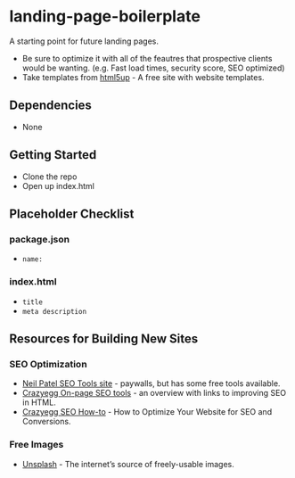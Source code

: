 # landing-page-boilerplate
A starting point for future landing pages.

* Be sure to optimize it with all of the feautres that prospective clients would be wanting. (e.g. Fast load times, security score, SEO optimized)
* Take templates from [html5up](https://html5up.net/) - A free site with website templates.

## Dependencies

* None

## Getting Started

* Clone the repo
* Open up index.html

## Placeholder Checklist
### package.json
* `name:`

### index.html
* `title`
* `meta description`


## Resources for Building New Sites
### SEO Optimization

* [Neil Patel SEO Tools site](https://neilpatel.com/) - paywalls, but has some free tools available.
* [Crazyegg On-page SEO tools](https://www.crazyegg.com/blog/on-page/) - an overview with links to improving SEO in HTML.
* [Crazyegg SEO How-to](https://www.crazyegg.com/blog/how-to-optimize-your-website/) - How to Optimize Your Website for SEO and Conversions.

### Free Images
* [Unsplash](https://unsplash.com/) - The internet’s source of freely-usable images.

